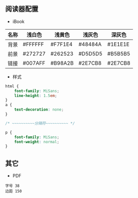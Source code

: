 ## 阅读器配置

- iBook

| 名称 | 浅白色   | 浅黄色   | 浅灰色   | 深灰色   |
| --- | --- | --- | --- | --- |
| 背景 | #FFFFFF | #F7F1E4 | #48484A | #1E1E1E |
| 前景 | #272727 | #262523 | #D5D5D5 | #B5B5B5 |
| 链接 | #007AFF | #B98A2B | #2E7CB8 | #2E7CB8 |


- 样式

```css
html {
    font-family: MiSans;
    line-height: 1.5em;
}
a {
    text-decoration: none;
}
```
```css
/* ~~~~~~~~~~分隔符~~~~~~~~~~ */
```
```css
p {
    font-family: MiSans;
    font-weight: normal;
}
```

## 其它

- PDF
```
字号 38
边距 150
```
